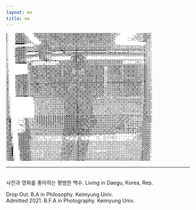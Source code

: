 ```yaml
---
layout: me
title: me
---
```



![img](/me/me.jpg)
<br>
- - -
<br>
사진과 영화를 좋아하는 평범한 백수.  
Living in Daegu, Korea, Rep.  


Drop Out. B.A in Philosophy. Keimyung Univ.  
Admitted 2021. B.F.A in Photography. Keimyung Univ.  
